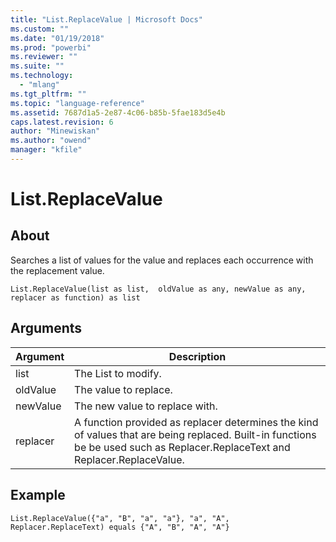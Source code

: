 ```yaml
---
title: "List.ReplaceValue | Microsoft Docs"
ms.custom: ""
ms.date: "01/19/2018"
ms.prod: "powerbi"
ms.reviewer: ""
ms.suite: ""
ms.technology: 
  - "mlang"
ms.tgt_pltfrm: ""
ms.topic: "language-reference"
ms.assetid: 7687d1a5-2e87-4c06-b85b-5fae183d5e4b
caps.latest.revision: 6
author: "Minewiskan"
ms.author: "owend"
manager: "kfile"
---
```

# List.ReplaceValue

  
## About  
Searches a list of values for the value and replaces each occurrence with the replacement value.  
  
```  
List.ReplaceValue(list as list,  oldValue as any, newValue as any,  replacer as function) as list  
```  
  
## Arguments  
  
|Argument|Description|  
|------------|---------------|  
|list|The List to modify.|  
|oldValue|The value to replace.|  
|newValue|The new value to replace with.|  
|replacer|A function provided as replacer determines the kind of values that are being replaced. Built-in functions be be used such as  Replacer.ReplaceText and Replacer.ReplaceValue.|  
  
## <a name="__goback"></a>Example  
  
```  
List.ReplaceValue({"a", "B", "a", "a"}, "a", "A", Replacer.ReplaceText) equals {"A", "B", "A", "A"}  
```  
